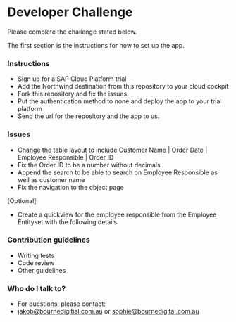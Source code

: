 # Developer Challenge #

Please complete the challenge stated below.

The first section is the instructions for how to set up the app.

### Instructions ###

* Sign up for a SAP Cloud Platform trial
* Add the Northwind destination from this repository to your cloud cockpit
* Fork this repository and fix the issues
* Put the authentication method to none and deploy the app to your trial platform
* Send the url for the repository and the app to us.

### Issues ###

* Change the table layout to include Customer Name | Order Date	| Employee Responsible | Order ID
* Fix the Order ID to be a number without decimals
* Append the search to be able to search on Employee Responsible as well as customer name
* Fix the navigation to the object page

[Optional]
* Create a quickview for the employee responsible from the Employee Entityset with the following details

### Contribution guidelines ###

* Writing tests
* Code review
* Other guidelines

### Who do I talk to? ###

* For questions, please contact:
* jakob@bournedigitial.com.au or sophie@bournedigital.com.au